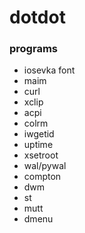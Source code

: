 # dotdot

### programs

* iosevka font
* maim 
* curl
* xclip
* acpi 
* colrm
* iwgetid
* uptime 
* xsetroot
* wal/pywal
* compton
* dwm
* st
* mutt
* dmenu
